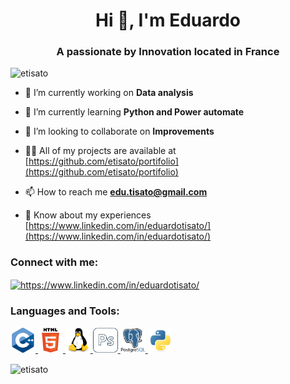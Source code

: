 <h1 align="center">Hi 👋, I'm Eduardo</h1>
<h3 align="center">A passionate by Innovation located in France</h3>

<p align="left"> <img src="https://komarev.com/ghpvc/?username=etisato&label=Profile%20views&color=0e75b6&style=flat" alt="etisato" /> </p>

- 🔭 I’m currently working on **Data analysis**

- 🌱 I’m currently learning **Python and Power automate**

- 👯 I’m looking to collaborate on **Improvements**

- 👨‍💻 All of my projects are available at [https://github.com/etisato/portifolio](https://github.com/etisato/portifolio)

- 📫 How to reach me **edu.tisato@gmail.com**

- 📄 Know about my experiences [https://www.linkedin.com/in/eduardotisato/](https://www.linkedin.com/in/eduardotisato/)

<h3 align="left">Connect with me:</h3>
<p align="left">
<a href="https://linkedin.com/in/https://www.linkedin.com/in/eduardotisato/" target="blank"><img align="center" src="https://raw.githubusercontent.com/rahuldkjain/github-profile-readme-generator/master/src/images/icons/Social/linked-in-alt.svg" alt="https://www.linkedin.com/in/eduardotisato/" height="30" width="40" /></a>
</p>

<h3 align="left">Languages and Tools:</h3>
<p align="left"> <a href="https://www.w3schools.com/cpp/" target="_blank" rel="noreferrer"> <img src="https://raw.githubusercontent.com/devicons/devicon/master/icons/cplusplus/cplusplus-original.svg" alt="cplusplus" width="40" height="40"/> </a> <a href="https://www.w3.org/html/" target="_blank" rel="noreferrer"> <img src="https://raw.githubusercontent.com/devicons/devicon/master/icons/html5/html5-original-wordmark.svg" alt="html5" width="40" height="40"/> </a> <a href="https://www.linux.org/" target="_blank" rel="noreferrer"> <img src="https://raw.githubusercontent.com/devicons/devicon/master/icons/linux/linux-original.svg" alt="linux" width="40" height="40"/> </a> <a href="https://www.photoshop.com/en" target="_blank" rel="noreferrer"> <img src="https://raw.githubusercontent.com/devicons/devicon/master/icons/photoshop/photoshop-line.svg" alt="photoshop" width="40" height="40"/> </a> <a href="https://www.postgresql.org" target="_blank" rel="noreferrer"> <img src="https://raw.githubusercontent.com/devicons/devicon/master/icons/postgresql/postgresql-original-wordmark.svg" alt="postgresql" width="40" height="40"/> </a> <a href="https://www.python.org" target="_blank" rel="noreferrer"> <img src="https://raw.githubusercontent.com/devicons/devicon/master/icons/python/python-original.svg" alt="python" width="40" height="40"/> </a> </p>

<p><img align="center" src="https://github-readme-stats.vercel.app/api/top-langs?username=etisato&show_icons=true&locale=en&layout=compact" alt="etisato" /></p>
